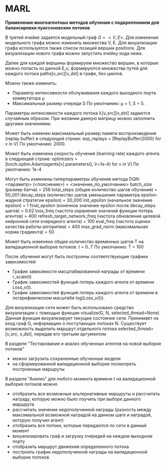 # MARL
**Применение многоагентных методов обучения с подкреплением для балансировки пуассоновских потоков**

В третей ячейке задается модельный граф $G=<V,E>$. 
Для изменения модельного графа можно изменить множества V, E. 
Для визуализации графа используется также список позиций вершин positions.
Для визуализации нового графа можно запустить ячейку кода ниже.

Далее для каждой вершины формируем множество вершин, в которые можно попасть из данной E_v,
формируются множества путей для каждого потока paths[v_src][v_dst] в графе, без циклов.

Можно также изменить: 
* Параметр интенсивности обслуживания каждого выходного порта коммутатора μ
* Максимальный размер очереди S
По умолчанию:
μ = 1, S = 5.

Параметры интенсивности каждого потока λ[v_src][v_dst] задаются случайным образом.
При желании данную матрицу можно заполнить другими значениями.

Может быть изменен максимальный размер памяти воспроизведения (replay buffer) в следующей строке:
exp_replays = [ReplayBuffer(2000) for v in V]
По умолчанию: 2000.

Может быть изменена скорость обучения (learning rate) каждого агента в следующей строке:
optimizers = [torch.optim.Adam(agents[v].parameters(), lr=1e-4) for v in V]
По умолчанию: 1e-4

Могут быть изменены гиперпараметры обучения метода DQN: <параметр> (<пояснение>) = <значение_по_умолчанию>
batch_size (размер батча) = 256
total_steps (общее количество шагов обучения) = 50_001
decay_steps (количество шагов уменьшения параметра epsilon-жадной стратегии epsilon) = 30_000
init_epsilon (начальное значение epsilon) = 1
final_epsilon (конечное значение epsilon после decay_steps шагов) = 0.02
loss_freq (частота охранения значений функции потерь агентов) = 400
refresh_target_network_freq (частота обновления целевой нейронной сети очередного агента) = 100
eval_freq (частота оценки качества работы алгоритма) = 400
max_grad_norm (максимальная норма градиента) = 50

Может быть изменено общее количество временных шагов T на валидационной выборке потоков. t = 0..T
По умолчанию:
T = 100

После обучения могут быть построены соответствующие графики зависимостей:
* График зависимости масштабированной награды от времени r_scale(t)
* График зависимостей функций потерь каждого агента от времени Loss_v(t).
* График зависимостей функций потерь каждого агента от времени в логарифмическом масштабе log(Loss_v(t)).

Для визуализации сети может быть использовано средство визуализации с помощью функции visualize(G, N, selected_thread=None)
Данная функция визуализирует текущее состояние сети. 
Принимает на вход граф G, информацию о поступающих потоках N.
Существует  возможность выделить маршрут отдельного потока selected_thread=[v_src, v_dst], передав его третьим аргументом

В разделе "Тестирование и анализ обученных агентов на новой выборке потоков"
* можно загрузить сохраненные обученные модели
* на сформированной валидационной выборке посмотреть построенные маршруты

В разделе "Анализ" для любого момента времени t на валидационной выборке потоков можно
* отобразить все возможные альтернативные маршруты и рассчитать награду, которую можно было поучить при выборе данного маршрута
* рассчитать значение недополученной награды (разность между максимальной возможной наградой на данном шаге и наградой, которую получил агент)
* отобразить все потоки, которые передаются по сети в данный момент
* визуализировать граф и загрузку очередей на каждом выходном порту
* отобразить маршрут движения определенного потока
* построить график недополученной награды на валидационной выборке потоков
